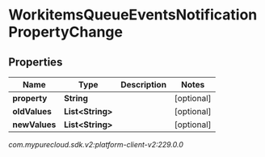 # WorkitemsQueueEventsNotificationPropertyChange


## Properties

| Name | Type | Description | Notes |
| ------------ | ------------- | ------------- | ------------- |
| **property** | **String** |  |  [optional] |
| **oldValues** | **List&lt;String&gt;** |  |  [optional] |
| **newValues** | **List&lt;String&gt;** |  |  [optional] |




_com.mypurecloud.sdk.v2:platform-client-v2:229.0.0_
